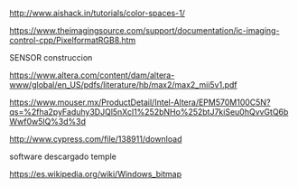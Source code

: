 http://www.aishack.in/tutorials/color-spaces-1/


https://www.theimagingsource.com/support/documentation/ic-imaging-control-cpp/PixelformatRGB8.htm

SENSOR construccion

https://www.altera.com/content/dam/altera-www/global/en_US/pdfs/literature/hb/max2/max2_mii5v1.pdf


https://www.mouser.mx/ProductDetail/Intel-Altera/EPM570M100C5N?qs=%2fha2pyFaduhy3DJQl5nXcl1%252bNHo%252btJ7kiSeu0hQvvGtQ6bWwf0w5lQ%3d%3d


http://www.cypress.com/file/138911/download

software descargado temple

https://es.wikipedia.org/wiki/Windows_bitmap



